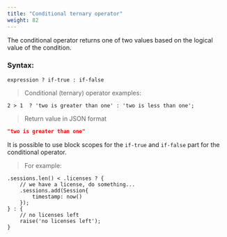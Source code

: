 ```yaml
---
title: "Conditional ternary operator"
weight: 82
---
```


The conditional operator returns one of two values based on the logical value of the condition.

### Syntax:
`expression ? if-true : if-false`

> Conditional (ternary) operator examples:

```thingsdb,json_response
2 > 1  ? 'two is greater than one' : 'two is less than one';
```

> Return value in JSON format

```json
"two is greater than one"
```

It is possible to use block scopes for the `if-true` and `if-false` part for the conditional operator.

> For example:

```thingsdb,syntax_only
.sessions.len() < .licenses ? {
    // we have a license, do something...
    .sessions.add(Session{
        timestamp: now()
    });
} : {
    // no licenses left
    raise('no licenses left');
}
```
